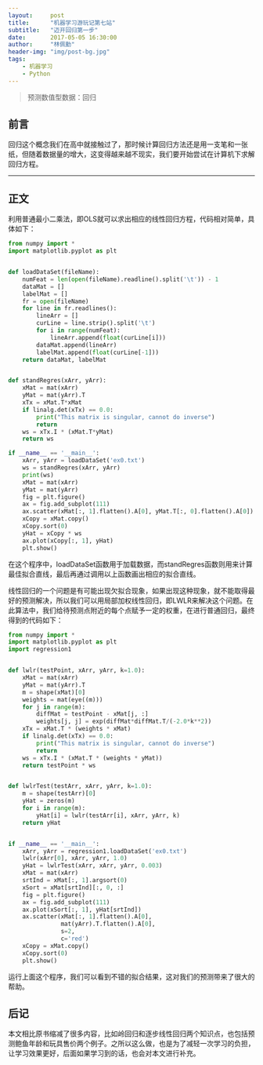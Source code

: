 ```yaml
---
layout:     post
title:      "机器学习游玩记第七站"
subtitle:   "迈开回归第一步"
date:       2017-05-05 16:30:00
author:     "林佩勤"
header-img: "img/post-bg.jpg"
tags:
    - 机器学习
    - Python
---
```


> 预测数值型数据：回归


## 前言

回归这个概念我们在高中就接触过了，那时候计算回归方法还是用一支笔和一张纸，但随着数据量的增大，这变得越来越不现实，我们要开始尝试在计算机下求解回归方程。

---

## 正文

利用普通最小二乘法，即OLS就可以求出相应的线性回归方程，代码相对简单，具体如下：

```python
from numpy import *
import matplotlib.pyplot as plt


def loadDataSet(fileName):
    numFeat = len(open(fileName).readline().split('\t')) - 1
    dataMat = []
    labelMat = []
    fr = open(fileName)
    for line in fr.readlines():
        lineArr = []
        curLine = line.strip().split('\t')
        for i in range(numFeat):
            lineArr.append(float(curLine[i]))
        dataMat.append(lineArr)
        labelMat.append(float(curLine[-1]))
    return dataMat, labelMat


def standRegres(xArr, yArr):
    xMat = mat(xArr)
    yMat = mat(yArr).T
    xTx = xMat.T*xMat
    if linalg.det(xTx) == 0.0:
        print("This matrix is singular, cannot do inverse")
        return
    ws = xTx.I * (xMat.T*yMat)
    return ws

if __name__ == '__main__':
    xArr, yArr = loadDataSet('ex0.txt')
    ws = standRegres(xArr, yArr)
    print(ws)
    xMat = mat(xArr)
    yMat = mat(yArr)
    fig = plt.figure()
    ax = fig.add_subplot(111)
    ax.scatter(xMat[:, 1].flatten().A[0], yMat.T[:, 0].flatten().A[0])
    xCopy = xMat.copy()
    xCopy.sort(0)
    yHat = xCopy * ws
    ax.plot(xCopy[:, 1], yHat)
    plt.show()
```

在这个程序中，loadDataSet函数用于加载数据，而standRegres函数则用来计算最佳拟合直线，最后再通过调用以上函数画出相应的拟合直线。

线性回归的一个问题是有可能出现欠拟合现象，如果出现这种现象，就不能取得最好的预测解决，所以我们可以用局部加权线性回归，即LWLR来解决这个问题。在此算法中，我们给待预测点附近的每个点赋予一定的权重，在进行普通回归，最终得到的代码如下：

```python
from numpy import *
import matplotlib.pyplot as plt
import regression1


def lwlr(testPoint, xArr, yArr, k=1.0):
    xMat = mat(xArr)
    yMat = mat(yArr).T
    m = shape(xMat)[0]
    weights = mat(eye((m)))
    for j in range(m):
        diffMat = testPoint - xMat[j, :]
        weights[j, j] = exp(diffMat*diffMat.T/(-2.0*k**2))
    xTx = xMat.T * (weights * xMat)
    if linalg.det(xTx) == 0.0:
        print("This matrix is singular, cannot do inverse")
        return
    ws = xTx.I * (xMat.T * (weights * yMat))
    return testPoint * ws


def lwlrTest(testArr, xArr, yArr, k=1.0):
    m = shape(testArr)[0]
    yHat = zeros(m)
    for i in range(m):
        yHat[i] = lwlr(testArr[i], xArr, yArr, k)
    return yHat


if __name__ == '__main__':
    xArr, yArr = regression1.loadDataSet('ex0.txt')
    lwlr(xArr[0], xArr, yArr, 1.0)
    yHat = lwlrTest(xArr, xArr, yArr, 0.003)
    xMat = mat(xArr)
    srtInd = xMat[:, 1].argsort(0)
    xSort = xMat[srtInd][:, 0, :]
    fig = plt.figure()
    ax = fig.add_subplot(111)
    ax.plot(xSort[:, 1], yHat[srtInd])
    ax.scatter(xMat[:, 1].flatten().A[0],
               mat(yArr).T.flatten().A[0],
               s=2,
               c='red')
    xCopy = xMat.copy()
    xCopy.sort(0)
    plt.show()
```

运行上面这个程序，我们可以看到不错的拟合结果，这对我们的预测带来了很大的帮助。

## 后记

本文相比原书缩减了很多内容，比如岭回归和逐步线性回归两个知识点，也包括预测鲍鱼年龄和玩具售价两个例子。之所以这么做，也是为了减轻一次学习的负担，让学习效果更好，后面如果学习到的话，也会对本文进行补充。
